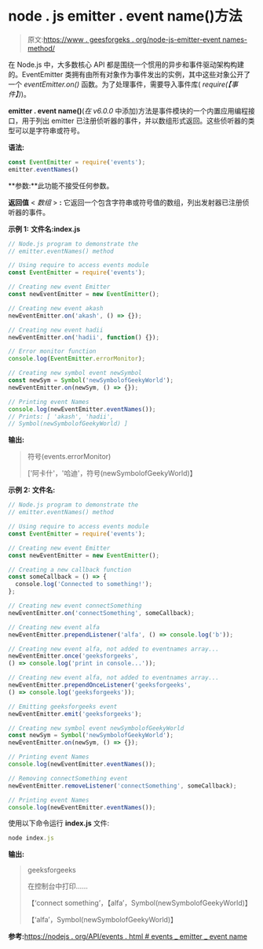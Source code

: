 # node . js emitter . event name()方法

> 原文:[https://www . geesforgeks . org/node-js-emitter-event names-method/](https://www.geeksforgeeks.org/node-js-emitter-eventnames-method/)

在 Node.js 中，大多数核心 API 都是围绕一个惯用的异步和事件驱动架构构建的。EventEmitter 类拥有由所有对象作为事件发出的实例，其中这些对象公开了一个 *eventEmitter.on()* 函数。为了处理事件，需要导入事件库( *require(【事件】)*)。

**emitter . event name()**(*在 v6.0.0* 中添加)方法是事件模块的一个内置应用编程接口，用于列出 emitter 已注册侦听器的事件，并以数组形式返回。这些侦听器的类型可以是字符串或符号。

**语法:**

```js
const EventEmitter = require('events');
emitter.eventNames()
```

**参数:**此功能不接受任何参数。

**返回值** < *数组* > **:** 它返回一个包含字符串或符号值的数组，列出发射器已注册侦听器的事件。

**示例 1:** **文件名:index.js**

```js
// Node.js program to demonstrate the 
// emitter.eventNames() method 

// Using require to access events module 
const EventEmitter = require('events');

// Creating new event Emitter
const newEventEmitter = new EventEmitter();

// Creating new event akash
newEventEmitter.on('akash', () => {});

// Creating new event hadii
newEventEmitter.on('hadii', function() {});

// Error monitor function
console.log(EventEmitter.errorMonitor);

// Creating new symbol event newSymbol
const newSym = Symbol('newSymbolofGeekyWorld');
newEventEmitter.on(newSym, () => {});

// Printing event Names
console.log(newEventEmitter.eventNames());
// Prints: [ 'akash', 'hadii', 
// Symbol(newSymbolofGeekyWorld) ]
```

**输出:**

> 符号(events.errorMonitor)
> 
> ['阿卡什'，'哈迪'，符号(newSymbolofGeekyWorld)】

**示例 2:** **文件名:**

```js
// Node.js program to demonstrate the 
// emitter.eventNames() method 

// Using require to access events module 
const EventEmitter = require('events');

// Creating new event Emitter
const newEventEmitter = new EventEmitter();

// Creating a new callback function 
const someCallback = () => {
  console.log('Connected to something!');
};

// Creating new event connectSomething
newEventEmitter.on('connectSomething', someCallback);

// Creating new event alfa
newEventEmitter.prependListener('alfa', () => console.log('b'));

// Creating new event alfa, not added to eventnames array...
newEventEmitter.once('geeksforgeeks', 
() => console.log('print in console...'));

// Creating new event alfa, not added to eventnames array...
newEventEmitter.prependOnceListener('geeksforgeeks', 
() => console.log('geeksforgeeks'));

// Emitting geeksforgeeks event
newEventEmitter.emit('geeksforgeeks');

// Creating new symbol event newSymbolofGeekyWorld
const newSym = Symbol('newSymbolofGeekyWorld');
newEventEmitter.on(newSym, () => {});

// Printing event Names
console.log(newEventEmitter.eventNames());

// Removing connectSomething event
newEventEmitter.removeListener('connectSomething', someCallback);

// Printing event Names
console.log(newEventEmitter.eventNames());
```

使用以下命令运行 **index.js** 文件:

```js
node index.js
```

**输出:**

> geeksforgeeks
> 
> 在控制台中打印……
> 
> 【‘connect something’，【alfa’，Symbol(newSymbolofGeekyWorld)】
> 
> 【‘alfa’，Symbol(newSymbolofGeekyWorld)】

**参考:**[https://nodejs . org/API/events . html # events _ emitter _ event name](https://nodejs.org/api/events.html#events_emitter_eventnames)